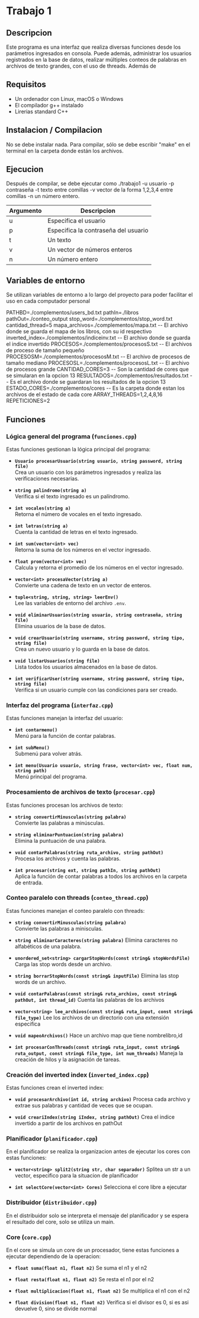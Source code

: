 # Trabajo 1
## Descripcion
Este programa es una interfaz que realiza diversas funciones desde los parámetros ingresados en consola. Puede además, administrar los usuarios registrados en la base de datos, realizar múltiples conteos de palabras en archivos de texto grandes, con el uso de threads. Además de 

## Requisitos
- Un ordenador con Linux, macOS o Windows
- El compilador g++ instalado
- Lirerias standard C++


## Instalacion / Compilacion
No se debe instalar nada. Para compilar, sólo se debe escribir "make" en el terminal en la carpeta donde están los archivos.

## Ejecucion
Después de compilar, se debe ejecutar como ./trabajo1 -u usuario -p contraseña -t texto entre comillas -v vector de la forma 1,2,3,4 entre comillas -n un número entero.

| Argumento | Descripcion |
| -------- | ----------- |
| u | Especifica el usuario |
| p | Especifica la contraseña del usuario |
| t | Un texto |
| v | Un vector de números enteros |
| n | Un número entero |

## Variables de entorno
Se utilizan variables de entorno a lo largo del proyecto para poder facilitar el uso en cada computador personal

PATHBD=./complementos/users_bd.txt
pathIn=./libros
pathOut=./conteo_output
stop_word=./complementos/stop_word.txt
cantidad_thread=5
mapa_archivos=./complementos/mapa.txt -- El archivo donde se guarda el mapa de los libros, con su id respectivo
inverted_index=./complementos/indiceinv.txt -- El archivo donde se guarda el indice invertido
PROCESOS=./complementos/procesosS.txt -- El archivos de proceso de tamaño pequeño
PROCESOSM=./complementos/procesosM.txt -- El archivo de procesos de tamaño mediano
PROCESOSL=./complementos/procesosL.txt -- El archivo de procesos grande
CANTIDAD_CORES=3 -- Son la cantidad de cores que se simularan en la opcion 13
RESULTADOS=./complementos/resultados.txt -- Es el archivo donde se guardaran los resultados de la opcion 13
ESTADO_CORES=./complementos/cores -- Es la carpeta donde estan los archivos de el estado de cada core
ARRAY_THREADS=1,2,4,8,16
REPETICIONES=2


## Funciones

### Lógica general del programa (`funciones.cpp`)

Estas funciones gestionan la lógica principal del programa:

- **`Usuario procesarUsuario(string usuario, string password, string file)`**  
  Crea un usuario con los parámetros ingresados y realiza las verificaciones necesarias.

- **`string palindromo(string a)`**  
  Verifica si el texto ingresado es un palíndromo.

- **`int vocales(string a)`**  
  Retorna el número de vocales en el texto ingresado.

- **`int letras(string a)`**  
  Cuenta la cantidad de letras en el texto ingresado.

- **`int sum(vector<int> vec)`**  
  Retorna la suma de los números en el vector ingresado.

- **`float prom(vector<int> vec)`**  
  Calcula y retorna el promedio de los números en el vector ingresado.

- **`vector<int> procesaVector(string a)`**  
  Convierte una cadena de texto en un vector de enteros.

- **`tuple<string, string, string> leerEnv()`**  
  Lee las variables de entorno del archivo `.env`.

- **`void eliminarUsuarios(string usuario, string contraseña, string file)`**  
  Elimina usuarios de la base de datos.

- **`void crearUsuario(string username, string password, string tipo, string file)`**  
  Crea un nuevo usuario y lo guarda en la base de datos.

- **`void listarUsuarios(string file)`**  
  Lista todos los usuarios almacenados en la base de datos.

- **`int verificarUser(string username, string password, string tipo, string file)`**  
  Verifica si un usuario cumple con las condiciones para ser creado.

### Interfaz del programa (`interfaz.cpp`)

Estas funciones manejan la interfaz del usuario:

- **`int contarmenu()`**  
  Menú para la función de contar palabras.

- **`int subMenu()`**  
  Submenú para volver atrás.

- **`int menu(Usuario usuario, string frase, vector<int> vec, float num, string path)`**  
  Menú principal del programa.

### Procesamiento de archivos de texto (`procesar.cpp`)

Estas funciones procesan los archivos de texto:

- **`string convertirMinusculas(string palabra)`**  
  Convierte las palabras a minúsculas.

- **`string eliminarPuntuacion(string palabra)`**  
  Elimina la puntuación de una palabra.

- **`void contarPalabras(string ruta_archivo, string pathOut)`**  
  Procesa los archivos y cuenta las palabras.

- **`int procesar(string ext, string pathIn, string pathOut)`**  
  Aplica la función de contar palabras a todos los archivos en la carpeta de entrada.

### Conteo paralelo con threads (`conteo_thread.cpp`)

Estas funciones manejan el conteo paralelo con threads:

- **`string convertirMinusculas(string palabra)`**  
  Convierte las palabras a minisculas.

- **`string eliminarCaracteres(string palabra)`**
  Elimina caracteres no alfabéticos de una palabra.

- **`unordered_set<string> cargarStopWords(const string& stopWordsFile)`**
  Carga las stop words desde un archivo.

- **`string borrarStopWords(const string& inputFile)`**
  Elimina las stop words de un archivo.

- **`void contarPalabras(const string& ruta_archivo, const string& pathOut, int thread_id)`**
  Cuenta las palabras de los archivos

- **`vector<string> lee_archivos(const string& ruta_input, const string& file_type)`**
  Lee los archivos de un directorio con una extensión especifica

- **`void mapeoArchivos()`**
  Hace un archivo map que tiene nombrelibro,id

- **`int procesarConThreads(const string& ruta_input, const string& ruta_output, const string& file_type, int num_threads)`**
  Maneja la creación de hilos y la asignación de tareas.

### Creación del inverted index (`inverted_index.cpp`)

Estas funciones crean el inverted index:

- **`void procesarArchivo(int id, string archivo)`**
  Procesa cada archivo y extrae sus palabras y cantidad de veces que se ocupan.

- **`void creariIndex(string iIndex, string pathOut)`**
  Crea el indice invertido a partir de los archivos en pathOut

### Planificador (`planificador.cpp`)

  En el planificador se realiza la organizacion antes de ejecutar los cores con estas funciones:

- **`vector<string> split2(string str, char separador)`**
  Splitea un str a un vector, especifico para la situacion de planificador

- **`int selectCore(vector<int> Cores)`**
  Selecciona el core libre a ejecutar

### Distribuidor (`distribuidor.cpp`)

  En el distribuidor solo se interpreta el mensaje del planificador y se espera el resultado del core, solo se utiliza un main.

### Core (`core.cpp`)

  En el core se simula un core de un procesador, tiene estas funciones a ejecutar dependiendo de la operacion:

- **`float suma(float n1, float n2)`**
  Se suma el n1 y el n2

- **`float resta(float n1, float n2)`**
  Se resta el n1 por el n2

- **`float multiplicacion(float n1, float n2)`**
  Se multiplica el n1 con el n2

- **`float division(float n1, float n2)`**
  Verifica si el divisor es 0, si es asi devuelve 0, sino se divide normal









